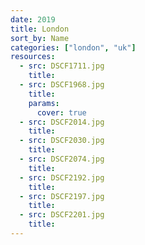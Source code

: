 ```yaml
---
date: 2019
title: London
sort_by: Name
categories: ["london", "uk"]
resources:
  - src: DSCF1711.jpg
    title: 
  - src: DSCF1968.jpg
    title: 
    params:
      cover: true
  - src: DSCF2014.jpg
    title: 
  - src: DSCF2030.jpg
    title: 
  - src: DSCF2074.jpg
    title: 
  - src: DSCF2192.jpg
    title: 
  - src: DSCF2197.jpg
    title: 
  - src: DSCF2201.jpg
    title: 
---
```

